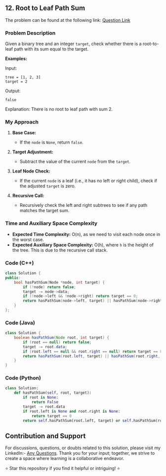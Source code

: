 ## 12. Root to Leaf Path Sum

The problem can be found at the following link: [Question Link](https://www.geeksforgeeks.org/problems/root-to-leaf-path-sum/1)

### Problem Description

Given a binary tree and an integer `target`, check whether there is a root-to-leaf path with its sum equal to the target.

**Examples:**

Input:
```
tree = [1, 2, 3]
target = 2
```
Output:
```
false
```
Explanation:
There is no root to leaf path with sum 2.


### My Approach

1. **Base Case:**
   - If the `node` is `None`, return `false`.

2. **Target Adjustment:**
   - Subtract the value of the current `node` from the `target`.

3. **Leaf Node Check:**
   - If the current `node` is a leaf (i.e., it has no left or right child), check if the adjusted `target` is zero.

4. **Recursive Call:**
   - Recursively check the left and right subtrees to see if any path matches the target sum.

### Time and Auxiliary Space Complexity

- **Expected Time Complexity:** O(n), as we need to visit each node once in the worst case.
- **Expected Auxiliary Space Complexity:** O(h), where `h` is the height of the tree. This is due to the recursive call stack.

### Code (C++)

```cpp
class Solution {
public:
    bool hasPathSum(Node *node, int target) {
        if (!node) return false; 
        target -= node->data;
        if (!node->left && !node->right) return target == 0;
        return hasPathSum(node->left, target) || hasPathSum(node->right, target);
    }
};
```

### Code (Java)

```java
class Solution {
    boolean hasPathSum(Node root, int target) {
        if (root == null) return false;
        target -= root.data;
        if (root.left == null && root.right == null) return target == 0;
        return hasPathSum(root.left, target) || hasPathSum(root.right, target);
    }
}
```

### Code (Python)

```python
class Solution:
    def hasPathSum(self, root, target):
        if root is None:
            return False
        target -= root.data
        if root.left is None and root.right is None:
            return target == 0
        return self.hasPathSum(root.left, target) or self.hasPathSum(root.right, target)
```

## Contribution and Support

For discussions, questions, or doubts related to this solution, please visit my LinkedIn:- [Any Questions](https://www.linkedin.com/in/het-patel-8b110525a/).
Thank you for your input; together, we strive to create a space where learning is a collaborative endeavor.

⭐ Star this repository if you find it helpful or intriguing! ⭐
